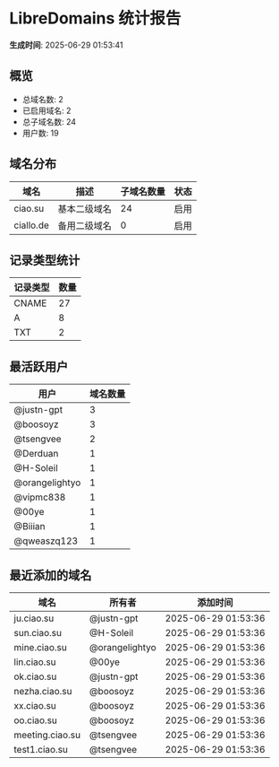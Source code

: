 # LibreDomains 统计报告

**生成时间**: 2025-06-29 01:53:41

## 概览

- 总域名数: 2
- 已启用域名: 2
- 总子域名数: 24
- 用户数: 19

## 域名分布

| 域名 | 描述 | 子域名数量 | 状态 |
|------|------|------------|------|
| ciao.su | 基本二级域名 | 24 | 启用 |
| ciallo.de | 备用二级域名 | 0 | 启用 |

## 记录类型统计

| 记录类型 | 数量 |
|----------|------|
| CNAME | 27 |
| A | 8 |
| TXT | 2 |

## 最活跃用户

| 用户 | 域名数量 |
|------|----------|
| @justn-gpt | 3 |
| @boosoyz | 3 |
| @tsengvee | 2 |
| @Derduan | 1 |
| @H-Soleil | 1 |
| @orangelightyo | 1 |
| @vipmc838 | 1 |
| @00ye | 1 |
| @Biiian | 1 |
| @qweaszq123 | 1 |

## 最近添加的域名

| 域名 | 所有者 | 添加时间 |
|------|--------|----------|
| ju.ciao.su | @justn-gpt | 2025-06-29 01:53:36 |
| sun.ciao.su | @H-Soleil | 2025-06-29 01:53:36 |
| mine.ciao.su | @orangelightyo | 2025-06-29 01:53:36 |
| lin.ciao.su | @00ye | 2025-06-29 01:53:36 |
| ok.ciao.su | @justn-gpt | 2025-06-29 01:53:36 |
| nezha.ciao.su | @boosoyz | 2025-06-29 01:53:36 |
| xx.ciao.su | @boosoyz | 2025-06-29 01:53:36 |
| oo.ciao.su | @boosoyz | 2025-06-29 01:53:36 |
| meeting.ciao.su | @tsengvee | 2025-06-29 01:53:36 |
| test1.ciao.su | @tsengvee | 2025-06-29 01:53:36 |
